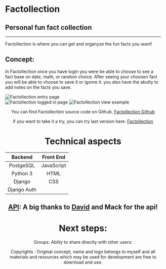 # Factollection
## Personal fun fact collection

---

Factollection is where you can get and organyze the fun facts you want!


## Concept: 
In Factollection once you have login you were be able to choose to see a fact base on date, math, or random choice. After seeing your choosen fact you will be able to vhoose to save it or igonre it. you also have the abulty to add notes on the facts you save.


![Factollection entry page](https://imgur.com/T4jS9iH.png)  
![Factollection logged in page](https://imgur.com/vgeDJPA.png)
![Factollection view example](https://i.imgur.com/kOt9otf.png)  
<center>

You can find Factollection source code on Github.
[Factollection Github](https://github.com/SamiaMehrdad/Factollection.git)

if you want to take it a try, you can try last version here: [Factollection](https://factollection.herokuapp.com/)

# Technical aspects 

|   Backend   |  Front End  |
|:-----------:|:-----------:|
| PostgeSQL   | JavaScript  |
| Python 3    | HTML        |
| Django      | CSS         |
| Django Auth |             |


## [API](http://numbersapi.com/#42): A big thanks to [David](http://david-hu.com/2012/03/05/announcing-numbers-api.html) and Mack for the api!


# Next steps:
Groups:
Abilty to share directly with other users:

Copyrights :
Original concept, name and logo belongs to myself and all materials and resources which may be used for development are free to download and use.
</center>
